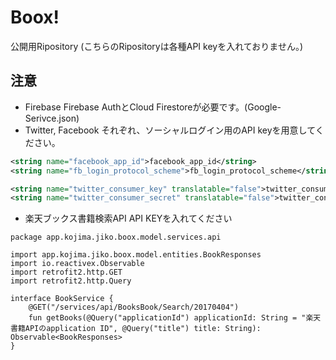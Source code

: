 # Boox!
公開用Ripository
(こちらのRipositoryは各種API keyを入れておりません。)

## 注意
- Firebase
Firebase AuthとCloud Firestoreが必要です。(Google-Serivce.json)
- Twitter, Facebook
それぞれ、ソーシャルログイン用のAPI keyを用意してください。
```strings.xml
<string name="facebook_app_id">facebook_app_id</string>
<string name="fb_login_protocol_scheme">fb_login_protocol_scheme</string>

<string name="twitter_consumer_key" translatable="false">twitter_consumer_key</string>
<string name="twitter_consumer_secret" translatable="false">twitter_consumer_key</string>
```
- 楽天ブックス書籍検索API
API KEYを入れてください
```
package app.kojima.jiko.boox.model.services.api

import app.kojima.jiko.boox.model.entities.BookResponses
import io.reactivex.Observable
import retrofit2.http.GET
import retrofit2.http.Query

interface BookService {
    @GET("/services/api/BooksBook/Search/20170404")
    fun getBooks(@Query("applicationId") applicationId: String = "楽天書籍APIのapplication ID", @Query("title") title: String): Observable<BookResponses>
}
```
